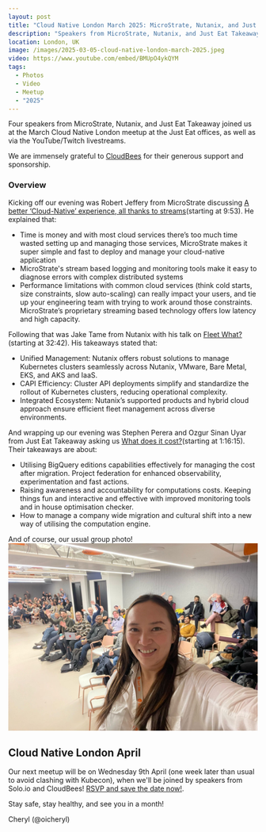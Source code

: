 ```yaml
---
layout: post
title: "Cloud Native London March 2025: MicroStrate, Nutanix, and Just Eat"
description: "Speakers from MicroStrate, Nutanix, and Just Eat Takeaway join us at the Cloud Native London meetup March 2025, hosted by Cheryl Hung, Senior Director, Ecosystem at Arm"
location: London, UK
image: /images/2025-03-05-cloud-native-london-march-2025.jpeg
video: https://www.youtube.com/embed/BMUpO4ykQYM
tags:
  - Photos
  - Video
  - Meetup
  - "2025"
---
```


Four speakers from MicroStrate, Nutanix, and Just Eat Takeaway joined us at the March Cloud Native London meetup at the Just Eat offices, as well as via the YouTube/Twitch livestreams. 

We are immensely grateful to [CloudBees](https://www.cloudbees.com/) for their generous support and sponsorship.

### Overview

Kicking off our evening was Robert Jeffery from MicroStrate discussing [A better ‘Cloud-Native’ experience, all thanks to streams](https://youtu.be/BMUpO4ykQYM?si=E0n6qj2kI49GMuRF&t=593)(starting at 9:53). He explained that: 
* Time is money and with most cloud services there’s too much time wasted setting up and managing those services, MicroStrate makes it super simple and fast to deploy and manage your cloud-native application
* MicroStrate's stream based logging and monitoring tools make it easy to diagnose errors with complex distributed systems 
* Performance limitations with common cloud services (think cold starts, size constraints, slow auto-scaling) can really impact your users, and tie up your engineering team with trying to work around those constraints.  MicroStrate’s proprietary streaming based technology offers low latency and high capacity. 

Following that was Jake Tame from Nutanix with his talk on [Fleet What?](https://youtu.be/BMUpO4ykQYM?si=aB_NVf_kveTEqJ6z&t=1962)(starting at 32:42). His takeaways stated that:
* Unified Management: Nutanix offers robust solutions to manage Kubernetes clusters seamlessly across Nutanix, VMware, Bare Metal, EKS, and AKS and IaaS.
* CAPI Efficiency: Cluster API deployments simplify and standardize the rollout of Kubernetes clusters, reducing operational complexity.
* Integrated Ecosystem: Nutanix’s supported products and hybrid cloud approach ensure efficient fleet management across diverse environments.

And wrapping up our evening was Stephen Perera and Ozgur Sinan Uyar from Just Eat Takeaway asking us [What does it cost?](https://youtu.be/BMUpO4ykQYM?si=_tp7bsohF6-ZVE0k&t=4575)(starting at 1:16:15). Their takeaways are about:
* Utilising BigQuery editions capabilities effectively for managing the cost after migration. Project federation for enhanced observability, experimentation and fast actions.
* Raising awareness and accountability for computations costs. Keeping things fun and interactive and effective with improved monitoring tools and in house optimisation checker.
* How to manage a company wide migration and cultural shift into a new way of utilising the computation engine.

And of course, our usual group photo!
![](/images/2025-03-05-cloud-native-london-march-2025.jpeg)

## Cloud Native London April

Our next meetup will be on Wednesday 9th April (one week later than usual to avoid clashing with Kubecon), when we'll be joined by speakers from Solo.io and CloudBees! [RSVP and save the date now!](https://www.meetup.com/cloud-native-london/events/305905095/). 

Stay safe, stay healthy, and see you in a month!

Cheryl (@oicheryl) 
